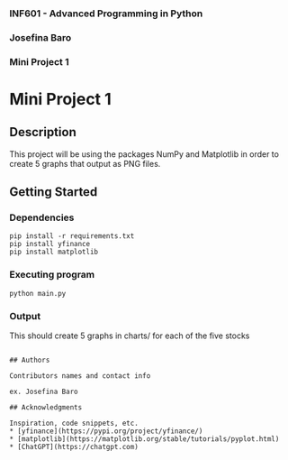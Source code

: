 ### INF601 - Advanced Programming in Python
### Josefina Baro
### Mini Project 1


# Mini Project 1

## Description

This project will be using the packages NumPy and Matplotlib in order to create 5 graphs that output as PNG files.

## Getting Started

### Dependencies

```
pip install -r requirements.txt
pip install yfinance
pip install matplotlib
```

### Executing program
```
python main.py
```

### Output

This should create 5 graphs in charts/ for each of the five stocks
```

## Authors

Contributors names and contact info

ex. Josefina Baro

## Acknowledgments

Inspiration, code snippets, etc.
* [yfinance](https://pypi.org/project/yfinance/)
* [matplotlib](https://matplotlib.org/stable/tutorials/pyplot.html)
* [ChatGPT](https://chatgpt.com)
